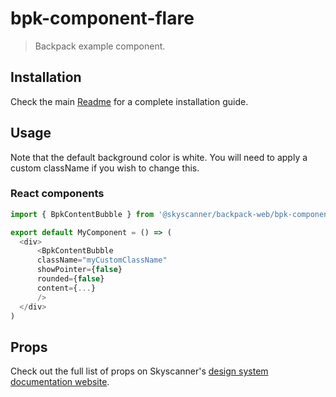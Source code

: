 # bpk-component-flare

> Backpack example component.

## Installation

Check the main [Readme](https://github.com/skyscanner/backpack#usage) for a complete installation guide.

## Usage

Note that the default background color is white. You will need to apply a custom className if you wish to change this.

### React components

```js
import { BpkContentBubble } from '@skyscanner/backpack-web/bpk-component-flare';

export default MyComponent = () => (
  <div>
      <BpkContentBubble
      className="myCustomClassName"
      showPointer={false}
      rounded={false}
      content={...}
      />
  </div>
)
```

## Props

Check out the full list of props on Skyscanner's [design system documentation website](https://www.skyscanner.design/latest/components/flare/web-hovv3Opv#section-props-cb).
